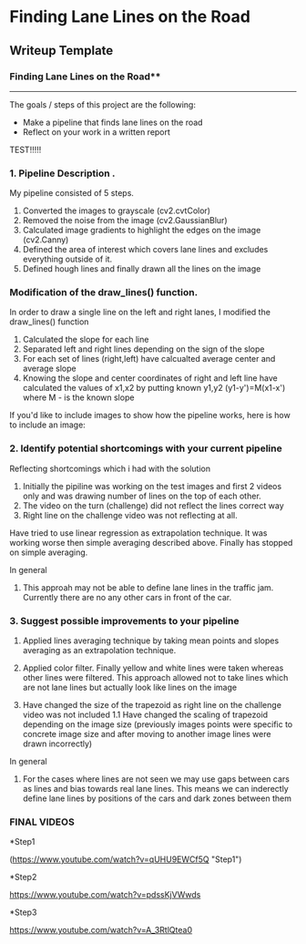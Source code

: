 # **Finding Lane Lines on the Road** 

## Writeup Template

### Finding Lane Lines on the Road**

---



The goals / steps of this project are the following:
* Make a pipeline that finds lane lines on the road
* Reflect on your work in a written report


[//]: # (Image References)

[image1]: https://github.com/nygilmanov/selfdrivingcarengineer/blob/main/CarND-LaneLines-P1/examples/grayscale.jpg "Grayscale"

TEST!!!!!

### 1. Pipeline Description . 

My pipeline consisted of 5 steps. 

1. Converted the images to grayscale (cv2.cvtColor)
2. Removed the noise from the image (cv2.GaussianBlur)
3. Calculated image gradients to highlight the edges on the image (cv2.Canny)
4. Defined the area of interest which covers lane lines and excludes everything outside of it.
5. Defined hough lines and finally drawn all the lines on the image


### Modification of the draw_lines() function.
In order to draw a single line on the left and right lanes, I modified the draw_lines() function 

1. Calculated the slope for each line
2. Separated left and right lines depending on the sign of the slope
3. For each set of lines (right,left) have calcualted average center and average slope
4. Knowing the slope and center coordinates of right and left line have calculated the values of x1,x2 by putting known y1,y2 
    (y1-y')=M(x1-x') where M - is the known slope


If you'd like to include images to show how the pipeline works, here is how to include an image: 


### 2. Identify potential shortcomings with your current pipeline

Reflecting shortcomings which i had with the solution
 
1. Initially the pipiline was working on the test images and first 2 videos only 
   and was drawing number of lines on the top of each other.
2. The video on the turn (challenge) did not reflect the lines correct way
3. Right line on the challenge video was not reflecting at all.

Have tried to use linear regression as extrapolation technique. It was working worse then simple averaging described above.
Finally has stopped on simple averaging.


In general
1. This approah may not be able to define lane lines in the traffic jam. Currently there are no any other cars in front of the car.


 
### 3. Suggest possible improvements to your pipeline

1. Applied lines averaging technique by taking mean points and slopes averaging  as an extrapolation technique.
2. Applied color filter. Finally yellow and white lines were taken whereas other lines were filtered. 
   This approach allowed not to take lines  which are not lane lines but actually look like lines on the image
   
3. Have changed the size of the trapezoid as right line on the challenge video was not included
   1.1 Have changed the scaling of trapezoid depending on the image size (previously images points were specific to concrete image size and after moving to another image lines were drawn incorrectly)
   
In general
1. For the cases where lines are not seen we may use gaps between cars as lines and bias towards real lane lines.
   This means we can inderectly define lane lines by positions of the cars and dark zones between them 




### FINAL VIDEOS

*Step1

(https://www.youtube.com/watch?v=qUHU9EWCf5Q "Step1")

*Step2

https://www.youtube.com/watch?v=pdssKjVWwds

*Step3

https://www.youtube.com/watch?v=A_3RtlQtea0




   
    


